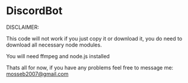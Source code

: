 # DiscordBot

DISCLAIMER:

This code will not work if you just copy it or download it, you do need to download all necessary node modules.

You will need ffmpeg and node.js installed

Thats all for now, if you have any problems feel free to message me: mosseb2007@gmail.com